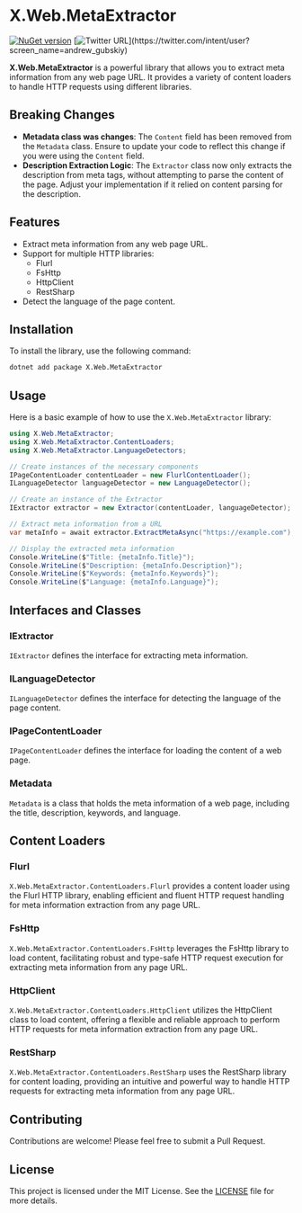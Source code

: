 # X.Web.MetaExtractor
[![NuGet version](https://badge.fury.io/nu/X.Web.MetaExtractor.svg)](https://badge.fury.io/nu/X.Web.MetaExtractor)
[![Twitter URL](https://img.shields.io/twitter/url/https/twitter.com/andrew_gubskiy.svg?style=social&label=Follow%20me!)](https://twitter.com/intent/user?screen_name=andrew_gubskiy)

**X.Web.MetaExtractor** is a powerful library that allows you to extract meta information from any web page URL. It provides a variety of content loaders to handle HTTP requests using different libraries.


## Breaking Changes

- **Metadata class was changes**: The `Content` field has been removed from the `Metadata` class. Ensure to update your code to reflect this change if you were using the `Content` field.
- **Description Extraction Logic**: The `Extractor` class now only extracts the description from meta tags, without attempting to parse the content of the page. Adjust your implementation if it relied on content parsing for the description.

## Features

- Extract meta information from any web page URL.
- Support for multiple HTTP libraries:
    - Flurl
    - FsHttp
    - HttpClient
    - RestSharp
- Detect the language of the page content.

## Installation

To install the library, use the following command:

```bash
dotnet add package X.Web.MetaExtractor
```

## Usage

Here is a basic example of how to use the `X.Web.MetaExtractor` library:

```csharp
using X.Web.MetaExtractor;
using X.Web.MetaExtractor.ContentLoaders;
using X.Web.MetaExtractor.LanguageDetectors;

// Create instances of the necessary components
IPageContentLoader contentLoader = new FlurlContentLoader();
ILanguageDetector languageDetector = new LanguageDetector();

// Create an instance of the Extractor
IExtractor extractor = new Extractor(contentLoader, languageDetector);

// Extract meta information from a URL
var metaInfo = await extractor.ExtractMetaAsync("https://example.com");

// Display the extracted meta information
Console.WriteLine($"Title: {metaInfo.Title}");
Console.WriteLine($"Description: {metaInfo.Description}");
Console.WriteLine($"Keywords: {metaInfo.Keywords}");
Console.WriteLine($"Language: {metaInfo.Language}");
```

## Interfaces and Classes

### IExtractor

`IExtractor` defines the interface for extracting meta information.

### ILanguageDetector

`ILanguageDetector` defines the interface for detecting the language of the page content.

### IPageContentLoader

`IPageContentLoader` defines the interface for loading the content of a web page.

### Metadata

`Metadata` is a class that holds the meta information of a web page, including the title, description, keywords, and language.

## Content Loaders

### Flurl

`X.Web.MetaExtractor.ContentLoaders.Flurl` provides a content loader using the Flurl HTTP library, enabling efficient and fluent HTTP request handling for meta information extraction from any page URL.

### FsHttp

`X.Web.MetaExtractor.ContentLoaders.FsHttp` leverages the FsHttp library to load content, facilitating robust and type-safe HTTP request execution for extracting meta information from any page URL.

### HttpClient

`X.Web.MetaExtractor.ContentLoaders.HttpClient` utilizes the HttpClient class to load content, offering a flexible and reliable approach to perform HTTP requests for meta information extraction from any page URL.

### RestSharp

`X.Web.MetaExtractor.ContentLoaders.RestSharp` uses the RestSharp library for content loading, providing an intuitive and powerful way to handle HTTP requests for extracting meta information from any page URL.

## Contributing

Contributions are welcome! Please feel free to submit a Pull Request.

## License

This project is licensed under the MIT License. See the [LICENSE](LICENSE) file for more details.
